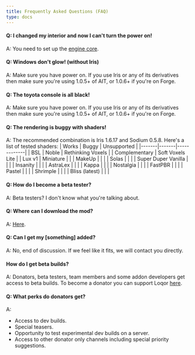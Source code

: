 ```yaml
---
title: Frequently Asked Questions (FAQ)
type: docs
---
```


#### Q: I changed my interior and now I can't turn the power on!
A: You need to set up the [engine core](../blocks/engine-core).

#### Q: Windows don't glow! (without Iris)
A: Make sure you have power on. If you use Iris or any of its derivatives then make sure you're using 1.0.5+ of AIT, or 1.0.6+ if you're on Forge.

#### Q: The toyota console is all black!
A: Make sure you have power on. If you use Iris or any of its derivatives then make sure you're using 1.0.5+ of AIT, or 1.0.6+ if you're on Forge.

#### Q: The rendering is buggy with shaders!
A: The recommended combination is Iris 1.6.17 and Sodium 0.5.8. Here's a list of tested shaders:
| Works | Buggy | Unsupported |
|-------|-------|-------------|
| BSL | Noble | Rethinking Voxels |
| Complementary | Soft Voxels Lite |
| Lux v1 | Miniature | |
| MakeUp | | |
| Solas | | |
| Super Duper Vanilla | | |
| Insanity | | |
| AstraLex | | |
| Kappa | | |
| Nostalgia | | |
| FastPBR | | |
| Pastel | | |
| Shrimple | | |
| Bliss (latest) | | |

#### Q: How do I become a beta tester?
A: Beta testers? I don't know what you're talking about.

#### Q: Where can I download the mod?
A: [Here](https://modrinth.com/mod/ait).

#### Q: Can I get my [something] added?
A: No, end of discussion. If we feel like it fits, we will contact you directly.

#### How do I get beta builds?
A: Donators, beta testers, team members and some addon developers get access to beta builds. To become a donator you can support Loqor [here](https://ko-fi.com/loqor).

#### Q: What perks do donators get?
A:
- Access to dev builds.
- Special teasers.
- Opportunity to test experimental dev builds on a server.
- Access to other donator only channels including special priority suggestions.
